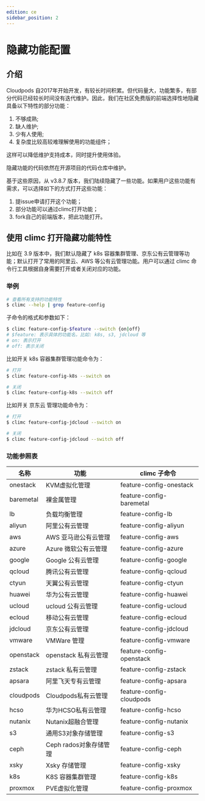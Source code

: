 ```yaml
---
edition: ce
sidebar_position: 2
---
```


# 隐藏功能配置

## 介绍

Cloudpods 自2017年开始开发，有较长时间积累。但代码量大，功能繁多，有部分代码已经较长时间没有迭代维护。因此，我们在社区免费版的前端选择性地隐藏具备以下特性的部分功能：

1. 不够成熟;
2. 缺人维护;
3. 少有人使用;
4. 复杂度比较高较难理解使用的功能组件；

这样可以降低维护支持成本，同时提升使用体验。

隐藏功能的代码依然在开源项目的代码仓库中维护。

基于这些原因，从 v3.8.7 版本，我们陆续隐藏了一些功能。如果用户这些功能有需求，可以选择如下的方式打开这些功能：

1. 提issue申请打开这个功能；
2. 部分功能可以通过climc打开功能；
3. fork自己的前端版本，把此功能打开。

## 使用 climc 打开隐藏功能特性

比如在 3.9 版本中，我们默认隐藏了 k8s 容器集群管理、京东公有云管理等功能；默认打开了常用的阿里云、AWS 等公有云管理功能。用户可以通过 climc 命令行工具根据自身需要打开或者关闭对应的功能。

### 举例

```bash
# 查看所有支持的功能特性
$ climc --help | grep feature-config
```

子命令的格式和参数如下：

```bash
$ climc feature-config-$feature --switch {on|off}
# $feature: 表示具体的功能名，比如: k8s, s3, jdcloud 等
# on: 表示打开
# off: 表示关闭
```

比如开关 k8s 容器集群管理功能命令为：

```bash
# 打开
$ climc feature-config-k8s --switch on

# 关闭
$ climc feature-config-k8s --switch off
```

比如开关 京东云 管理功能命令为：

```bash
# 打开
$ climc feature-config-jdcloud --switch on

# 关闭
$ climc feature-config-jdcloud --switch off
```

### 功能参照表

| 名称      | 功能                 | climc 子命令             |
|-----------|----------------------|--------------------------|
| onestack  | KVM虚拟化管理        | feature-config-onestack  |
| baremetal | 裸金属管理           | feature-config-baremetal |
| lb        | 负载均衡管理         | feature-config-lb        |
| aliyun    | 阿里公有云管理       | feature-config-aliyun    |
| aws       | AWS 亚马逊公有云管理 | feature-config-aws       |
| azure     | Azure 微软公有云管理 | feature-config-azure     |
| google    | Google 公有云管理    | feature-config-google    |
| qcloud    | 腾讯公有云管理       | feature-config-qcloud    |
| ctyun     | 天翼公有云管理       | feature-config-ctyun     |
| huawei    | 华为公有云管理       | feature-config-huawei    |
| ucloud    | ucloud 公有云管理    | feature-config-ucloud    |
| ecloud    | 移动公有云管理       | feature-config-ecloud    |
| jdcloud   | 京东公有云管理       | feature-config-jdcloud   |
| vmware    | VMWare 管理          | feature-config-vmware    |
| openstack | openstack 私有云管理 | feature-config-openstack |
| zstack    | zstack 私有云管理    | feature-config-zstack    |
| apsara    | 阿里飞天专有云管理   | feature-config-apsara    |
| cloudpods | Cloudpods私有云管理  | feature-config-cloudpods |
| hcso      | 华为HCSO私有云管理   | feature-config-hcso      |
| nutanix   | Nutanix超融合管理    | feature-config-nutanix   |
| s3        | 通用S3对象存储管理   | feature-config-s3        |
| ceph      | Ceph rados对象存储管理| feature-config-ceph      |
| xsky      | Xsky 存储管理        | feature-config-xsky      |
| k8s       | K8S 容器集群管理     | feature-config-k8s       |
| proxmox   | PVE虚拟化管理        | feature-config-proxmox   |
